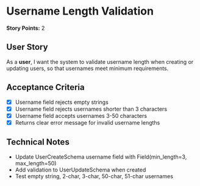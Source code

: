# Username Length Validation

**Story Points:** 2

## User Story
As a **user**, I want the system to validate username length when creating or updating users, so that usernames meet minimum requirements.

## Acceptance Criteria
- [x] Username field rejects empty strings
- [x] Username field rejects usernames shorter than 3 characters
- [x] Username field accepts usernames 3-50 characters
- [x] Returns clear error message for invalid username lengths

## Technical Notes
- Update UserCreateSchema username field with Field(min_length=3, max_length=50)
- Add validation to UserUpdateSchema when created
- Test empty string, 2-char, 3-char, 50-char, 51-char usernames 